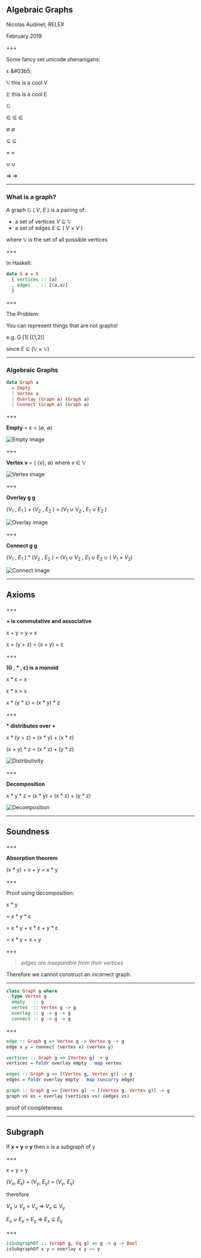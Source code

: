 ## Algebraic Graphs

Nicolas Audinet, RELEX

February 2019

+++

Some fancy set unicode shenanigans:

ε
&#03b5;

&#120141; this is a cool V

&#120124; this is a cool E

&#120126;

&#8712;
&#x2208;
∈

∅
&#x2205;

⊆
&#x2286;

×
&#x00d7;

∪
&#x222a;

⇒
&#x21d2;

---

### What is a graph?

A graph &#120126; ( *V*, *E* ) is a pairing of:
* a set of vertices *V* &#x2286; &#120141;
* a set of edges *E* ⊆ ( *V* × *V* )

where &#120141; is the set of all possible vertices

+++

In Haskell:

```haskell
data G a = G
  { vertices :: [a]
  , edges    :: [(a,a)]
  }
```

+++

The Problem:

You can represent things that are not graphs!

e.g. G [1] [(1,2)]

since *E* &#x2286; (&#120141; × &#120141;)

---

### Algebraic Graphs

```haskell
data Graph a
  = Empty
  | Vertex a
  | Overlay (Graph a) (Graph a)
  | Connect (Graph a) (Graph a)
```

+++

**Empty** = &#x03b5; = (&#x2205;, &#x2205;)

![Empty image](assets/img/empty.png)

+++

**Vertex *v*** = ( {*v*}, &#x2205;) where *v* &#x2208; &#120141;

![Vertex image](assets/img/vertex.png)

+++

**Overlay g g**

(*V*<sub>1</sub> , *E*<sub>1</sub> ) + (*V*<sub>2</sub> , *E*<sub>2</sub> ) = (*V*<sub>1</sub> &#x222a; *V*<sub>2</sub> , *E*<sub>1</sub> &#x222a; *E*<sub>2</sub> )

![Overlay image](assets/img/overlay.png)

+++

**Connect g g**

(*V*<sub>1</sub> , *E*<sub>1</sub> ) \* (*V*<sub>2</sub> , *E*<sub>2</sub> ) = (*V*<sub>1</sub> &#x222a; *V*<sub>2</sub> , *E*<sub>1</sub> &#x222a; *E*<sub>2</sub> &#x222a; ( *V*<sub>1</sub> × *V*<sub>2</sub>)

![Connect image](assets/img/connect.png)

---

## Axioms

+++

**\+ is commutative and associative**

x + y = y + x

x + (y + z) = (x + y) + z

+++

**(G , \* , &#x03b5;) is a monoid**

x \* &#x03b5; = x

&#x03b5; \* x = x

x \* (y \* z) = (x \* y) \* z

+++

**\* distributes over +**

x \* (y + z) = (x \* y) + (x \* z)

(x + y) \* z = (x \* z) + (y \* z)

![Distributivity](assets/img/distributivity.png)

+++

**Decomposition**

x \* y \* z = (x \* y) + (x \* z) + (y \* z)

![Decomposition](assets/img/decomposition.png)

---

## Soundness

+++

**Absorption theorem**

(x \* y) + x + y = x \* y

+++

Proof using decomposition:

x \* y

= x \* y \* &#x03b5;

= x \* y + x \* &#x03b5; + y \* &#x03b5;

= x \* y + x + y

+++

> *edges are inseparable from their vertices*

Therefore we cannot construct an incorrect graph.

---

```haskell
class Graph g where
  type Vertex g
  empty   :: g
  vertex  :: Vertex g -> g
  overlay :: g -> g -> g
  connect :: g -> g -> g
```

+++

```haskell
edge :: Graph g => Vertex g -> Vertex g -> g
edge x y = connect (vertex x) (vertex y)
```

```haskell
vertices :: Graph g => [Vertex g] -> g
vertices = foldr overlay empty . map vertex
```

```haskell
edges :: Graph g => [(Vertex g, Vertex g)] -> g
edges = foldr overlay empty . map (uncurry edge)
```

```haskell
graph :: Graph g => [Vertex g] -> [(Vertex g, Vertex g)] -> g
graph vs es = overlay (vertices vs) (edges vs)
```

proof of completeness

---

## Subgraph

If **x + y = y** then x is a subgraph of y

+++

x + y = y

(*V*<sub>x</sub>, *E*<sub>x</sub>) + (*V*<sub>y</sub>, *E*<sub>y</sub>) = (*V*<sub>y</sub>, *E*<sub>y</sub>)

therefore

*V*<sub>x</sub> &#x222a; *V*<sub>y</sub> = *V*<sub>y</sub>   ⇒   *V*<sub>x</sub> &#x2286; *V*<sub>y</sub>

*E*<sub>x</sub> &#x222a; *E*<sub>y</sub> = *E*<sub>y</sub>   ⇒   *E*<sub>x</sub> &#x2286; *E*<sub>y</sub>

+++

```haskell
isSubgraphOf :: (Graph g, Eq g) => g -> g -> Bool
isSubgraphOf x y = overlay x y == y
```
